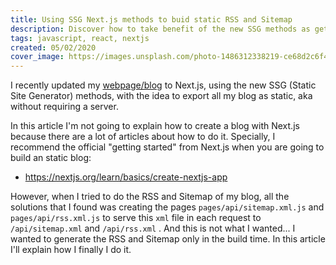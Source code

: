 ```yaml
---
title: Using SSG Next.js methods to buid static RSS and Sitemap
description: Discover how to take benefit of the new SSG methods as getStaticProps to generate static RSS and Sitemap to your blog.
tags: javascript, react, nextjs
created: 05/02/2020
cover_image: https://images.unsplash.com/photo-1486312338219-ce68d2c6f44d?ixlib=rb-1.2.1&ixid=eyJhcHBfaWQiOjEyMDd9&auto=format&fit=crop&w=2552&q=80
---
```


I recently updated my [webpage/blog](https://aralroca/blog) to Next.js, using the new SSG (Static Site Generator) methods, with the idea to export all my blog as static, aka without requiring a server.

In this article I'm not going to explain how to create a blog with Next.js because there are a lot of articles about how to do it. Specially, I recommend the official "getting started" from Next.js when you are going to build an static blog:

- https://nextjs.org/learn/basics/create-nextjs-app

However, when I tried to do the RSS and Sitemap of my blog, all the solutions that I found was creating the pages `pages/api/sitemap.xml.js` and `pages/api/rss.xml.js` to serve this `xml` file in each request to `/api/sitemap.xml` and `/api/rss.xml` . And this is not what I wanted... I wanted to generate the RSS and Sitemap only in the build time. In this article I'll explain how I finally I do it.

##
